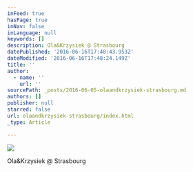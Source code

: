 ```yaml
---
inFeed: true
hasPage: true
inNav: false
inLanguage: null
keywords: []
description: Ola&Krzysiek @ Strasbourg
datePublished: '2016-06-16T17:48:43.953Z'
dateModified: '2016-06-16T17:48:24.149Z'
title: ''
author:
  - name: ''
    url: ''
sourcePath: _posts/2016-06-05-olaandkrzysiek-strasbourg.md
authors: []
publisher: null
starred: false
url: olaandkrzysiek-strasbourg/index.html
_type: Article

---
```

![](https://the-grid-user-content.s3-us-west-2.amazonaws.com/2f02d9c0-3891-4c2e-a85b-20bd90bc44ca.jpg)

Ola&Krzysiek @ Strasbourg